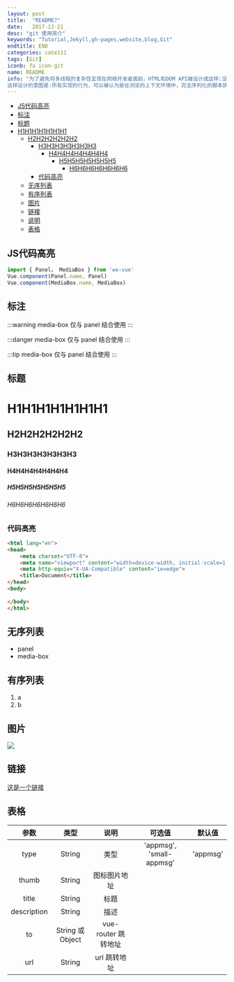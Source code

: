 ```yaml
---
layout: post
title:  "README?"
date:   2017-12-21
desc: "git 使用简介"
keywords: "Tutorial,Jekyll,gh-pages,website,blog,Git"
endtitle: END
categories: cate111
tags: [Git]
iconb: fa icon-git
name: README
info: "为了避免将多线程的复杂性呈现在网络开发者面前，HTML和DOM API被设计成这样:没有脚本可以察觉到任何其他同时执行的脚本。即便是通过workers接口。
这样设计的意图是:所有实现的行为，可以被认为是在浏览的上下文环境中，完全序列化的脚本执行"
---
```

- [JS代码高亮](#js代码高亮)
- [标注](#标注)
- [标题](#标题)
- [H1H1H1H1H1H1H1](#h1h1h1h1h1h1h1)
    - [H2H2H2H2H2H2](#h2h2h2h2h2h2)
        - [H3H3H3H3H3H3H3](#h3h3h3h3h3h3h3)
            - [H4H4H4H4H4H4H4](#h4h4h4h4h4h4h4)
                - [H5H5H5H5H5H5H5](#h5h5h5h5h5h5h5)
                    - [H6H6H6H6H6H6H6](#h6h6h6h6h6h6h6)
        - [代码高亮](#代码高亮)
    - [无序列表](#无序列表)
    - [有序列表](#有序列表)
    - [图片](#图片)
    - [链接](#链接)
    - [说明](#说明)
    - [表格](#表格)
## JS代码高亮
```js
import { Panel， MediaBox } from 'we-vue'
Vue.component(Panel.name, Panel)
Vue.component(MediaBox.name, MediaBox)
```

## 标注

:::warning
media-box 仅与 panel 结合使用
:::

:::danger
media-box 仅与 panel 结合使用
:::

:::tip
media-box 仅与 panel 结合使用
:::

## 标题
# H1H1H1H1H1H1H1
## H2H2H2H2H2H2
### H3H3H3H3H3H3H3
#### H4H4H4H4H4H4H4
##### H5H5H5H5H5H5H5
###### H6H6H6H6H6H6H6

### 代码高亮

```html
<html lang="en">
<head>
    <meta charset="UTF-8">
    <meta name="viewport" content="width=device-width, initial-scale=1.0">
    <meta http-equiv="X-UA-Compatible" content="ie=edge">
    <title>Document</title>
</head>
<body>
    
</body>
</html>
```


## 无序列表

- panel
- media-box

## 有序列表

1. a
2. b

## 图片

![](http://ww1.sinaimg.cn/large/88b26e1cgy1frpr39hxhnj20sg0lctha.jpg)

## 链接
[这是一个链接](http://ww1.sinaimg.cn/large/88b26e1cgy1frpr39hxhnj20sg0lctha.jpg)

## 表格
|   参数   |   类型    |   说明   | 可选值  |  默认值  |
| :----: | :-----: | :----: | :--: | :---: |
| type  | String  |  类型   |  'appmsg', 'small-appmsg'    |   'appmsg'     |
| thumb  | String  |  图标图片地址   |      |        |
| title  | String  |  标题   |      |        |
| description  | String  |  描述   |      |        |
| to  | String 或 Object  |  vue-router 跳转地址   |      |        |
| url  | String  |  url 跳转地址   |      |        |

